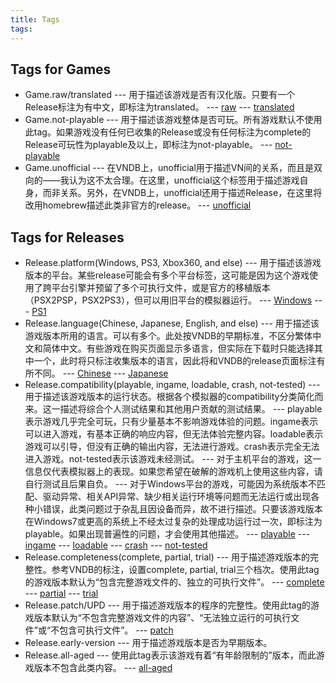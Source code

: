 ```yaml
---
title: Tags
tags:
---
```

## Tags for Games
 - Game.raw/translated
 --- 用于描述该游戏是否有汉化版。只要有一个Release标注为有中文，即标注为translated。
 --- [raw](./raw)
 --- [translated](./translated)
 - Game.not-playable
 --- 用于描述该游戏整体是否可玩。所有游戏默认不使用此tag。如果游戏没有任何已收集的Release或没有任何标注为complete的Release可玩性为playable及以上，即标注为not-playable。
 --- [not-playable](./not-playable)
 - Game.unofficial
 --- 在VNDB上，unofficial用于描述VN间的关系，而且是双向的——我认为这不太合理。在这里，unofficial这个标签用于描述游戏自身，而非关系。另外，在VNDB上，unofficial还用于描述Release，在这里将改用homebrew描述此类非官方的release。
 --- [unofficial](./unofficial)

## Tags for Releases
 - Release.platform(Windows, PS3, Xbox360, and else)
 --- 用于描述该游戏版本的平台。某些release可能会有多个平台标签，这可能是因为这个游戏使用了跨平台引擎并预留了多个可执行文件，或是官方的移植版本（PSX2PSP，PSX2PS3），但可以用旧平台的模拟器运行。
 --- [Windows](./windows)
 --- [PS1](./ps1)
 - Release.language(Chinese, Japanese, English, and else)
 --- 用于描述该游戏版本所用的语言。可以有多个。此处按VNDB的早期标准，不区分繁体中文和简体中文。有些游戏在购买页面显示多语言，但实际在下载时只能选择其中一个，此时将只标注收集版本的语言，因此将和VNDB的release页面标注有所不同。
 --- [Chinese](./chinese)
 --- [Japanese](./japanese)
 - Release.compatibility(playable, ingame, loadable, crash, not-tested)
 --- 用于描述该游戏版本的运行状态。根据各个模拟器的compatibility分类简化而来。这一描述将综合个人测试结果和其他用户贡献的测试结果。
 --- playable表示游戏几乎完全可玩，只有少量基本不影响游戏体验的问题。ingame表示可以进入游戏，有基本正确的响应内容，但无法体验完整内容。loadable表示游戏可以引导，但没有正确的输出内容，无法进行游戏。crash表示完全无法进入游戏。not-tested表示该游戏未经测试。
 --- 对于主机平台的游戏，这一信息仅代表模拟器上的表现。如果您希望在破解的游戏机上使用这些内容，请自行测试且后果自负。
 --- 对于Windows平台的游戏，可能因为系统版本不匹配、驱动异常、相关API异常、缺少相关运行环境等问题而无法运行或出现各种小错误，此类问题过于杂乱且因设备而异，故不进行描述。只要该游戏版本在Windows7或更高的系统上不经太过复杂的处理成功运行过一次，即标注为playable。如果出现普遍性的问题，才会使用其他描述。
 --- [playable](./playable)
 --- [ingame](./ingame)
 --- [loadable](./loadable)
 --- [crash](./crash)
 --- [not-tested](./not-tested)
 - Release.completeness(complete, partial, trial)
 --- 用于描述游戏版本的完整性。参考VNDB的标注，设置complete, partial, trial三个档次。使用此tag的游戏版本默认为“包含完整游戏文件的、独立的可执行文件”。
 --- [complete](./complete)
 --- [partial](./partial)
 --- [trial](./trial)
 - Release.patch/UPD
 --- 用于描述游戏版本的程序的完整性。使用此tag的游戏版本默认为“不包含完整游戏文件的内容”、“无法独立运行的可执行文件”或“不包含可执行文件”。
 --- [patch](./patch)
 - Release.early-version
 --- 用于描述游戏版本是否为早期版本。
 - Release.all-aged
 --- 使用此tag表示该游戏有着“有年龄限制的”版本，而此游戏版本不包含此类内容。
 --- [all-aged](./all-aged)